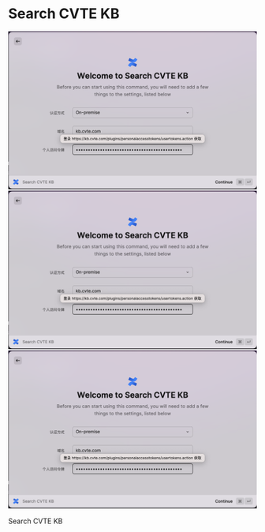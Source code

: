# Search CVTE KB

![初始化配置](./assets/readme_01.png)
![关键字触发](./assets/readme_01.png)
![内容检索](./assets/readme_01.png)

Search CVTE KB

